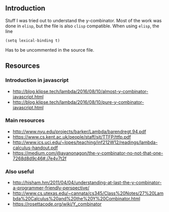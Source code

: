 ## Introduction

Stuff I was tried out to understand the y-combinator. Most of the work was done in `elisp`, but the file is also `clisp` compatible. When using `elisp`, the line

    (setq lexical-binding t)

Has to be uncommented in the source file.

## Resources

### Introduction in javascript

- http://blog.klipse.tech/lambda/2016/08/10/almost-y-combinator-javascript.html
- http://blog.klipse.tech/lambda/2016/08/10/pure-y-combinator-javascript.html

### Main resources

- http://www.nyu.edu/projects/barker/Lambda/barendregt.94.pdf
- https://www.cs.kent.ac.uk/people/staff/sjt/TTFP/ttfp.pdf
- http://www.ics.uci.edu/~lopes/teaching/inf212W12/readings/lambda-calculus-handout.pdf
- https://medium.com/@ayanonagon/the-y-combinator-no-not-that-one-7268d8d9c46#.j7e4v7t2f

### Also useful

- http://hisham.hm/2011/04/04/understanding-at-last-the-y-combinator-a-programmer-friendly-perspective/
- http://www.cs.utexas.edu/~cannata/cs345/Class%20Notes/27%20Lambda%20Calculus%20and%20the%20Y%20Combinator.html
- https://rosettacode.org/wiki/Y_combinator
